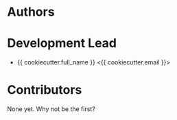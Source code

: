 # Authors


# Development Lead

* {{ cookiecutter.full_name }} <{{ cookiecutter.email }}>


# Contributors

None yet. Why not be the first?
